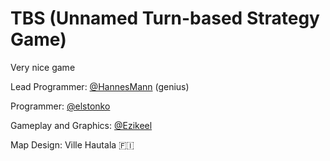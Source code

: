 # TBS (Unnamed Turn-based Strategy Game)
Very nice game


Lead Programmer: [@HannesMann](https://github.com/HannesMann) (genius)

Programmer: [@elstonko](https://github.com/elstonko)

Gameplay and Graphics: [@Ezikeel](https://github.com/Ezikeel)

Map Design: Ville Hautala :finland:

